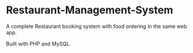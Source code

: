 # Restaurant-Management-System
A complete Restaurant booking system with food ordering in the same web app.

Built with PHP and MySQL.
